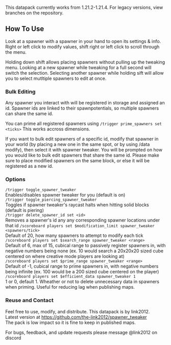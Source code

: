 This datapack currently works from 1.21.2-1.21.4. For legacy versions, view branches on the repository.<br>
## How To Use
Look at a spawner with a spawner in your hand to open its settings & info. Right or left click to modify values, shift right or left click to scroll through the menu. <br>

Holding down shift allows placing spawners without pulling up the tweaking menu. Looking at a new spawner while tweaking for a full second will switch the selection. Selecting another spawner while holding sift will allow you to select mutltiple spawners to edit at once. <br>

### Bulk Editing
Any spawner you interact with will be registered in storage and assigned an id. Spawner ids are linked to their spawnpotentials, so multiple spawners can share the same id.<br>

You can prime all registered spawners using `/trigger prime_spawners set <ticks>` This works accross dimensions.<br>

If you want to bulk edit spawners of a specific id, modify that spawner in your world (by placing a new one in the same spot, or by using /data modify), then select it with spawner tweaker. You will be prompted on how you would like to bulk edit spawners that share the same id. Please make sure to place modified spawners on the same block, or else it will be registered as a new id.<br>

### Options
`/trigger toggle_spawner_tweaker`<br>
Enables/disables spawner tweaker for you (default is on)<br>
`/trigger toggle_piercing_spawner_tweaker`<br>
Toggles if spawner tweaker's raycast halts when hitting solid blocks (default is piering)<br>
`/trigger delete_spawner_id set <id>`<br>
Removes a spawner's id any any corresponding spawner locations under that id
`/scoreboard players set $modification_limit spawner_tweaker <spawners/tick>`<br>
Default of 20, how many spawners to attempt to modify each tick<br>
`/scoreboard players set $search_range spawner_tweaker <range>`<br>
Default of 6, max of 15, cubical range to passively register spawners in, with negative numbers being none (ex. 10 would search a 20x20x20 sized cube centered on where creative mode players are looking at)<br>
`/scoreboard players set $prime_range spawner_tweaker <range>`<br>
Default of -1, cubical range to prime spawners in, with negative numbers being infinite (ex. 100 would be a 200 sized cube centered on the player)<br>
`/scoreboard players set $efficient_data spawner_tweaker 1`<br>
1 or 0, default 1. Wheather or not to delete unnecessary data in spawners when priming. Useful for reducing lag when publishing maps.

### Reuse and Contact
Feel free to use, modify, and distribute. This datapack is by link2012.<br>
Latest version at https://github.com/the-link2012/spawner_tweaker<br>
The pack is low impact so it is fine to keep in published maps.

For bugs, feedback, and update requests please message @link2012 on discord